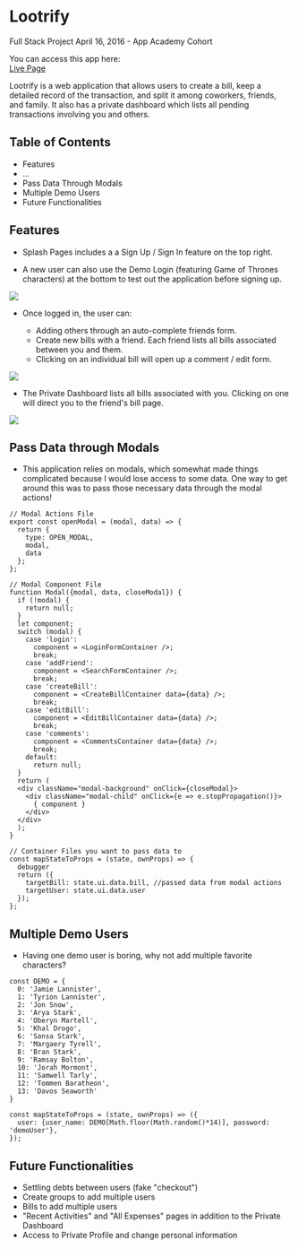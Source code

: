# Lootrify
Full Stack Project
April 16, 2016 - App Academy Cohort

You can access this app here: <br>
[Live Page](https://lootrify.herokuapp.com/)

  Lootrify is a web application that allows users to create a bill, keep a detailed record of the transaction, and split it among coworkers, friends, and family. It also has a private dashboard which lists all pending transactions involving you and others.

## Table of Contents
  * Features
  * ...
  * Pass Data Through Modals
  * Multiple Demo Users
  * Future Functionalities


## Features
  * Splash Pages includes a a Sign Up / Sign In feature on the top right.

  * A new user can also use the Demo Login (featuring Game of Thrones characters) at the bottom to test out the application before signing up.

  ![](https://s6.postimg.cc/eip7y502p/Splash.png)

  * Once logged in, the user can:

    * Adding others through an auto-complete friends form.
    * Create new bills with a friend. Each friend lists all bills associated between you and them.
    * Clicking on an individual bill will open up a comment / edit form.

  ![](https://s6.postimg.cc/pwgcmo7kh/friend_show.png)

  * The Private Dashboard lists all bills associated with you. Clicking on one will direct you to the friend's bill page.

  ![](https://s6.postimg.cc/4msqc11m9/dashboard.png)


## Pass Data through Modals
  * This application relies on modals, which somewhat made things complicated because I would lose access to some data.  One way to get around this was to pass those necessary data through the modal actions!

```JS
// Modal Actions File
export const openModal = (modal, data) => {
  return {
    type: OPEN_MODAL,
    modal,
    data
  };
};

// Modal Component File
function Modal({modal, data, closeModal}) {
  if (!modal) {
    return null;
  }
  let component;
  switch (modal) {
    case 'login':
      component = <LoginFormContainer />;
      break;
    case 'addFriend':
      component = <SearchFormContainer />;
      break;
    case 'createBill':
      component = <CreateBillContainer data={data} />;
      break;
    case 'editBill':
      component = <EditBillContainer data={data} />;
      break;
    case 'comments':
      component = <CommentsContainer data={data} />;
      break;
    default:
      return null;
  }
  return (
  <div className="modal-background" onClick={closeModal}>
    <div className="modal-child" onClick={e => e.stopPropagation()}>
      { component }
    </div>
  </div>
  );
}

// Container Files you want to pass data to
const mapStateToProps = (state, ownProps) => {
  debugger
  return ({
    targetBill: state.ui.data.bill, //passed data from modal actions
    targetUser: state.ui.data.user
  });
};

```

## Multiple Demo Users

  * Having one demo user is boring, why not add multiple favorite characters?

```JS
const DEMO = {
  0: 'Jamie Lannister',
  1: 'Tyrion Lannister',
  2: 'Jon Snow',
  3: 'Arya Stark',
  4: 'Oberyn Martell',
  5: 'Khal Drogo',
  6: 'Sansa Stark',
  7: 'Margaery Tyrell',
  8: 'Bran Stark',
  9: 'Ramsay Bolton',
  10: 'Jorah Mormont',
  11: 'Samwell Tarly',
  12: 'Tommen Baratheon',
  13: 'Davos Seaworth'
}

const mapStateToProps = (state, ownProps) => ({
  user: {user_name: DEMO[Math.floor(Math.random()*14)], password: 'demoUser'},
});
```

## Future Functionalities
  * Settling debts between users (fake "checkout")
  * Create groups to add multiple users
  * Bills to add multiple users
  * "Recent Activities" and "All Expenses" pages in addition to the Private Dashboard
  * Access to Private Profile and change personal information

